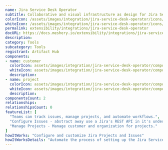 ```yaml
---
name: Jira Service Desk Operator
subtitle: Collaborative and visual infrastructure as design for Jira Service Desk Operator
colorIcon: /assets/images/integration/jira-service-desk-operator/icons/color/jira-service-desk-operator-color.svg
whiteIcon: /assets/images/integration/jira-service-desk-operator/icons/white/jira-service-desk-operator-white.svg
permalink: extensibility/integrations/jira-service-desk-operator
docURL: https://docs.meshery.io/extensibility/integrations/jira-service-desk-operator
description: 
category: Tools
subcategory: Tools
registrant: Artifact Hub
components: 
- name: customer
  colorIcon: assets/images/integration/jira-service-desk-operator/components/customer/icons/color/customer-color.svg
  whiteIcon: assets/images/integration/jira-service-desk-operator/components/customer/icons/white/customer-white.svg
  description: 
- name: project
  colorIcon: assets/images/integration/jira-service-desk-operator/components/project/icons/color/project-color.svg
  whiteIcon: assets/images/integration/jira-service-desk-operator/components/project/icons/white/project-white.svg
  description: 
componentsCount: 2
relationships: 
relationshipsCount: 0
featureList: [
  "Teams can track issues, manage projects, and automate workflows.",
  "Configure Issues - abstract away use a Jira's REST API in it's underlying layer and extend to perform other tasks that are supported via the REST API.",
  "Manage Projects - Manage customer and organization for projects."
]
howItWorks: "Configure and customize Jira Projects and Issues"
howItWorksDetails: "Automate the process of setting up the Jira Service Desk (JSD) operator configuration of alertmanager in a Kubernetes native way. "
---
```


